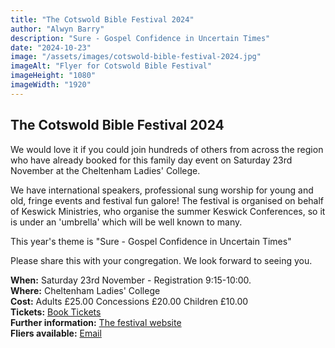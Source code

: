```yaml
---
title: "The Cotswold Bible Festival 2024"
author: "Alwyn Barry"
description: "Sure - Gospel Confidence in Uncertain Times"
date: "2024-10-23"
image: "/assets/images/cotswold-bible-festival-2024.jpg"
imageAlt: "Flyer for Cotswold Bible Festival"
imageHeight: "1080"
imageWidth: "1920"
---
```


## The Cotswold Bible Festival 2024

We would love it if you could join hundreds of others from across the region who have already booked for this family day event on Saturday 23rd November at the Cheltenham Ladies' College.

We have international speakers, professional sung worship for young and old, fringe events and festival fun galore! The festival is organised on behalf of Keswick Ministries, who organise the summer Keswick Conferences, so it is under an 'umbrella' which will be well known to many.

This year's theme is "Sure - Gospel Confidence in Uncertain Times"

Please share this with your congregation. We look forward to seeing you.

**When:** Saturday 23rd November - Registration 9:15-10:00.  
**Where:** Cheltenham Ladies' College  
**Cost:** Adults £25.00 Concessions £20.00 Children £10.00  
**Tickets:** [Book Tickets](https://openthebible.beaconforms.com/form/87b322bf)  
**Further information:** [The festival website](https://www.cotswoldbiblefestival.com/)  
**Fliers available:** [Email](mailto:cotswoldbiblefestival@gmail.com)  
